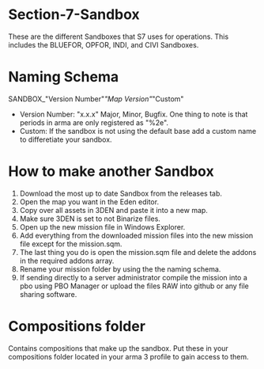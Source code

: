 # Section-7-Sandbox
These are the different Sandboxes that S7 uses for operations. This includes the BLUEFOR, OPFOR, INDI, and CIVI Sandboxes.

# Naming Schema
  SANDBOX_"Version Number"_"Map Version"_"Custom"
  - Version Number: "x.x.x" Major, Minor, Bugfix. One thing to note is that periods in arma are only registered as "%2e".
  - Custom: If the sandbox is not using the default base add a custom name to differetiate your sandbox.
 
# How to make another Sandbox
  1. Download the most up to date Sandbox from the releases tab.
  2. Open the map you want in the Eden editor.
  3. Copy over all assets in 3DEN and paste it into a new map.
  4. Make sure 3DEN is set to not Binarize files.
  5. Open up the new mission file in Windows Explorer.
  6. Add everything from the downloaded mission files into the new mission file except for the mission.sqm.
  7. The last thing you do is open the mission.sqm file and delete the addons in the required addons array.
  8. Rename your mission folder by using the the naming schema.
  9. If sending directly to a server administrator compile the mission into a pbo using PBO Manager or upload the files RAW into github or any file sharing software.

# Compositions folder
Contains compositions that make up the sandbox. Put these in your compositions folder located in your arma 3 profile to gain access to them.
